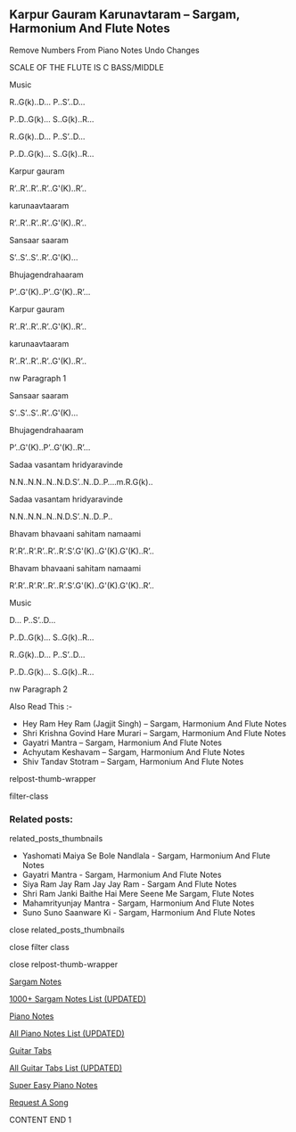 
## Karpur Gauram Karunavtaram – Sargam, Harmonium And Flute Notes

Remove Numbers From Piano Notes
Undo Changes

SCALE OF THE FLUTE IS C BASS/MIDDLE

Music

R..G(k)..D… P..S’..D…

P..D..G(k)… S..G(k)..R…

R..G(k)..D… P..S’..D…

P..D..G(k)… S..G(k)..R…

Karpur gauram

R’..R’..R’..R’..G'(K)..R’..

karunaavtaaram

R’..R’..R’..R’..G'(K)..R’..

Sansaar saaram

S’..S’..S’..R’..G'(K)…

Bhujagendrahaaram

P’..G'(K)..P’..G'(K)..R’…

Karpur gauram

R’..R’..R’..R’..G'(K)..R’..

karunaavtaaram

R’..R’..R’..R’..G'(K)..R’..

nw Paragraph 1

Sansaar saaram

S’..S’..S’..R’..G'(K)…

Bhujagendrahaaram

P’..G'(K)..P’..G'(K)..R’…

Sadaa vasantam hridyaravinde

N.N..N.N..N..N.D.S’..N..D..P….m.R.G(k)..

Sadaa vasantam hridyaravinde

N.N..N.N..N..N.D.S’..N..D..P..

Bhavam bhavaani sahitam namaami

R’.R’..R’.R’..R’..R’.S’.G'(K)..G'(K).G'(K)..R’..

Bhavam bhavaani sahitam namaami

R’.R’..R’.R’..R’..R’.S’.G'(K)..G'(K).G'(K)..R’..

Music

D… P..S’..D…

P..D..G(k)… S..G(k)..R…

R..G(k)..D… P..S’..D…

P..D..G(k)… S..G(k)..R…

nw Paragraph 2

Also Read This :-

* Hey Ram Hey Ram (Jagjit Singh) – Sargam, Harmonium And Flute Notes
* Shri Krishna Govind Hare Murari – Sargam, Harmonium And Flute Notes
* Gayatri Mantra – Sargam, Harmonium And Flute Notes
* Achyutam Keshavam – Sargam, Harmonium And Flute Notes
* Shiv Tandav Stotram – Sargam, Harmonium And Flute Notes

relpost-thumb-wrapper

filter-class

### Related posts:

related_posts_thumbnails

* Yashomati Maiya Se Bole Nandlala - Sargam, Harmonium And Flute Notes
* Gayatri Mantra - Sargam, Harmonium And Flute Notes
* Siya Ram Jay Ram Jay Jay Ram - Sargam And Flute Notes
* Shri Ram Janki Baithe Hai Mere Seene Me Sargam, Flute Notes
* Mahamrityunjay Mantra - Sargam, Harmonium And Flute Notes
* Suno Suno Saanware Ki - Sargam, Harmonium And Flute Notes

close related_posts_thumbnails

close filter class

close relpost-thumb-wrapper

[Sargam Notes](https://www.notationsworld.com/sargam-notes.html)

[1000+ Sargam Notes List (UPDATED)](https://www.notationsworld.com/all-songs-list-sargam-notes.html)

[Piano Notes](https://www.notationsworld.com/piano-notes.html)

[All Piano Notes List (UPDATED)](https://www.notationsworld.com/all-songs-list-piano-notes.html)

[Guitar Tabs](https://www.notationsworld.com/guitar-tabs.html)

[All Guitar Tabs List (UPDATED)](https://www.notationsworld.com/all-songs-list-guitar-tabs.html)

[Super Easy Piano Notes](https://studywall.in/)

[Request A Song](https://www.notationsworld.com/request-a-song.html)

CONTENT END 1

